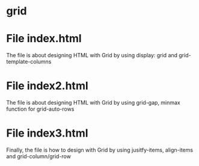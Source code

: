 # grid

# File index.html
The file is about designing HTML with Grid  by using display: grid and grid-template-columns

# File index2.html
The file is about designing HTML with Grid by using grid-gap, minmax function for grid-auto-rows

# File index3.html
Finally, the file is how to design with Grid by using jusitfy-items, align-items and grid-column/grid-row
